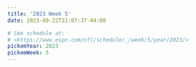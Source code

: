 ```yaml
---
title: '2023 Week 5'
date: 2023-09-22T22:07:37-04:00

# See schedule at:
# <https://www.espn.com/nfl/schedule/_/week/5/year/2023/>
pickemYear: 2023
pickemWeek: 5
---
```

